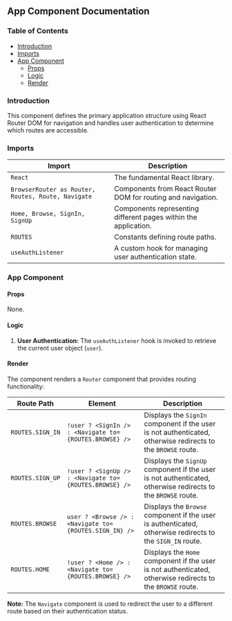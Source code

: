 ## App Component Documentation 

### Table of Contents

- [Introduction](#introduction)
- [Imports](#imports)
- [App Component](#app-component)
  - [Props](#props)
  - [Logic](#logic)
  - [Render](#render)

### Introduction

This component defines the primary application structure using React Router DOM for navigation and handles user authentication to determine which routes are accessible.

### Imports

| Import | Description |
|---|---|
| `React` |  The fundamental React library. |
| `BrowserRouter as Router, Routes, Route, Navigate` |  Components from React Router DOM for routing and navigation. |
| `Home, Browse, SignIn, SignUp` |  Components representing different pages within the application. |
| `ROUTES` |  Constants defining route paths. |
| `useAuthListener` | A custom hook for managing user authentication state. |

### App Component

#### Props

None.

#### Logic

1.  **User Authentication:** The `useAuthListener` hook is invoked to retrieve the current user object (`user`).

#### Render

The component renders a `Router` component that provides routing functionality:

| Route Path | Element | Description |
|---|---|---|
| `ROUTES.SIGN_IN` | `!user ? <SignIn /> : <Navigate to={ROUTES.BROWSE} />` |  Displays the `SignIn` component if the user is not authenticated, otherwise redirects to the `BROWSE` route. |
| `ROUTES.SIGN_UP` | `!user ? <SignUp /> : <Navigate to={ROUTES.BROWSE} />` | Displays the `SignUp` component if the user is not authenticated, otherwise redirects to the `BROWSE` route. |
| `ROUTES.BROWSE` | `user ? <Browse /> : <Navigate to={ROUTES.SIGN_IN} />` | Displays the `Browse` component if the user is authenticated, otherwise redirects to the `SIGN_IN` route. |
| `ROUTES.HOME` | `!user ? <Home /> : <Navigate to={ROUTES.BROWSE} />` | Displays the `Home` component if the user is not authenticated, otherwise redirects to the `BROWSE` route. | 

**Note:** The `Navigate` component is used to redirect the user to a different route based on their authentication status.

